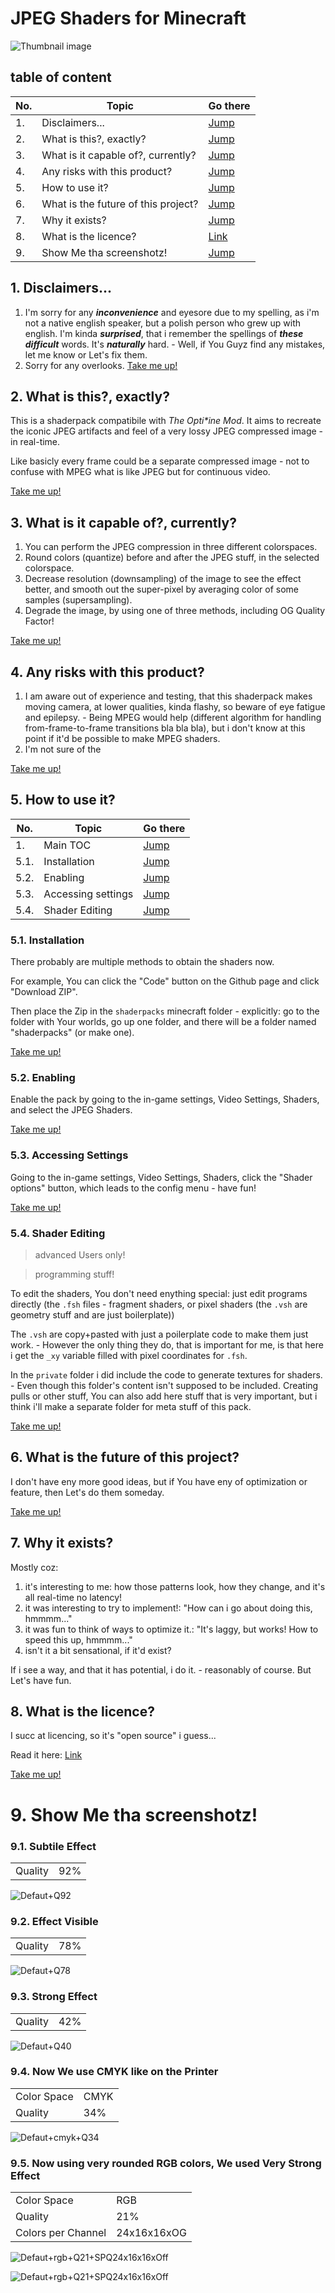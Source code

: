 # JPEG Shaders for Minecraft
![Thumbnail image](./meta/readme/thumbnail.png)
## table of content
|No.|Topic|Go there|
|---|---|---|
|1.|Disclaimers...|[Jump](#1-language-disclaimer-lel)|
|2.|What is this?, exactly?|[Jump](#2-what-is-this-exactly)|
|3.|What is it capable of?, currently?|[Jump](#3-what-is-it-capable-of-currently)|
|4.|Any risks with this product?|[Jump](#4-any-risks-with-this-product)|
|5.|How to use it?|[Jump](#5-how-to-use-it)|
|6.|What is the future of this project?|[Jump](#6-what-is-the-future-of-this-project)|
|7.|Why it exists?|[Jump](#7-why-it-exists)|
|8.|What is the licence?|[Link](/licence)|
|9.|Show Me tha screenshotz!|[Jump](#9-show-me-tha-screenshotz)|
## 1. Disclaimers...
1. I'm sorry for any ***inconvenience*** and eyesore due to my spelling, as i'm not a native english speaker, but a polish person who grew up with english. I'm kinda ***surprised***, that i remember the spellings of ***these*** ***difficult*** words. It's ***naturally*** hard. - Well, if You Guyz find any mistakes, let me know or Let's fix them.
2. Sorry for any overlooks.
[Take me up!](#table-of-content)

## 2. What is this?, exactly?
This is a shaderpack compatibile with _The Opti*ine Mod_. It aims to recreate the iconic JPEG artifacts and feel of a very lossy JPEG compressed image - in real-time.

 Like basicly every frame could be a separate compressed image - not to confuse with MPEG what is like JPEG but for continuous video.

[Take me up!](#table-of-content)

## 3. What is it capable of?, currently?
1. You can perform the JPEG compression in three different colorspaces.
2. Round colors (quantize) before and after the JPEG stuff, in the selected colorspace.
3. Decrease resolution (downsampling) of the image to see the effect better, and smooth out the super-pixel by averaging color of some samples (supersampling).
4. Degrade the image, by using one of three methods, including OG Quality Factor!

[Take me up!](#table-of-content)

## 4. Any risks with this product?
1. I am aware out of experience and testing, that this shaderpack makes moving camera, at lower qualities, kinda flashy, so beware of eye fatigue and epilepsy. - Being MPEG would help (different algorithm for handling from-frame-to-frame transitions bla bla bla), but i don't know at this point if it'd be possible to make MPEG shaders.
2. I'm not sure of the

[Take me up!](#table-of-content)

## 5. How to use it?
|No.|Topic|Go there|
|---|---|---|
|1.|Main TOC|[Jump](#table-of-content)|
|5.1.|Installation|[Jump](#51-installation)|
|5.2.|Enabling|[Jump](#52-enabling)|
|5.3.|Accessing settings|[Jump](#53-accessing-settings)|
|5.4.|Shader Editing|[Jump](#54-shader-editing)|
### 5.1. Installation
There probably are multiple methods to obtain the shaders now.

For example, You can click the "Code" button on the Github page and click "Download ZIP".

Then place the Zip in the `shaderpacks` minecraft folder - explicitly: go to the folder with Your worlds, go up one folder, and there will be a folder named "shaderpacks" (or make one).

[Take me up!](#5-how-to-use-it)

### 5.2. Enabling
Enable the pack by going to the in-game settings, Video Settings, Shaders, and select the JPEG Shaders.

[Take me up!](#5-how-to-use-it)

### 5.3. Accessing Settings
Going to the in-game settings, Video Settings, Shaders, click the "Shader options" button, which leads to the config menu - have fun!

[Take me up!](#5-how-to-use-it)

### 5.4. Shader Editing
> advanced Users only!

> programming stuff!

To edit the shaders, You don't need enything special: just edit programs directly (the `.fsh` files - fragment shaders, or pixel shaders (the `.vsh` are geometry stuff and are just boilerplate))

The `.vsh` are copy+pasted with just a poilerplate code to make them just work. - However the only thing they do, that is important for me, is that here i get the `_xy` variable filled with pixel coordinates for `.fsh`.

In the `private` folder i did include the code to generate textures for shaders. - Even though this folder's content isn't supposed to be included. Creating pulls or other stuff, You can also add here stuff that is very important, but i think i'll make a separate folder for meta stuff of this pack.

[Take me up!](#5-how-to-use-it)

## 6. What is the future of this project?
I don't have eny more good ideas, but if You have eny of optimization or feature, then Let's do them someday.

[Take me up!](#table-of-content)

## 7. Why it exists?
Mostly coz:
1. it's interesting to me: how those patterns look, how they change, and it's all real-time no latency!
2. it was interesting to try to implement!: "How can i go about doing this, hmmmm..."
3. it was fun to think of ways to optimize it.: "It's laggy, but works! How to speed this up, hmmmm..."
4. isn't it a bit sensational, if it'd exist?

If i see a way, and that it has potential, i do it. - reasonably of course. But Let's have fun.
## 8. What is the licence?
I succ at licencing, so it's "open source" i guess...

Read it here: [Link](/licence)

[Take me up!](#table-of-content)

# 9. Show Me tha screenshotz!
### 9.1. Subtile Effect
|||
|---|---|
|Quality|92%|

![Defaut+Q92](./meta/readme/1.default%2BQ92.png)

### 9.2. Effect Visible
|||
|---|---|
|Quality|78%|

![Defaut+Q78](./meta/readme/1.default%2BQ78.png)

### 9.3. Strong Effect
|||
|---|---|
|Quality|42%|

![Defaut+Q40](./meta/readme/1.default%2BQ42.png)

### 9.4. Now We use CMYK like on the Printer
|||
|---|---|
|Color Space|CMYK|
|Quality|34%|

![Defaut+cmyk+Q34](./meta/readme/1.default%2BQ34%2Bcmyk.png)

### 9.5. Now using very rounded RGB colors, We used Very Strong Effect
|||
|---|---|
|Color Space|RGB|
|Quality|21%|
|Colors per Channel|24x16x16xOG|

![Defaut+rgb+Q21+SPQ24x16x16xOff](./meta/readme/1.default%2BQ21%2Brgb%2Bcpq24x16x16xOff.png)

![Defaut+rgb+Q21+SPQ24x16x16xOff](./meta/readme/2.default%2BQ21%2Brgb%2Bcpq24x16x16xOff.png)